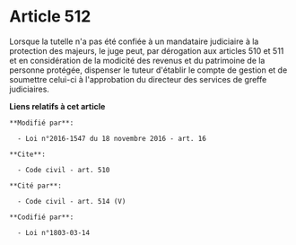 # Article 512

Lorsque la tutelle n'a pas été confiée à un mandataire judiciaire à la protection des majeurs, le juge peut, par dérogation
aux articles 510 et 511 et en considération de la modicité des revenus et du patrimoine de la personne protégée, dispenser le
tuteur d'établir le compte de gestion et de soumettre celui-ci à l'approbation du directeur des services de greffe
judiciaires.

**Liens relatifs à cet article**

	**Modifié par**:

	  - Loi n°2016-1547 du 18 novembre 2016 - art. 16

	**Cite**:

	  - Code civil - art. 510

	**Cité par**:

	  - Code civil - art. 514 (V)

	**Codifié par**:

	  - Loi n°1803-03-14
